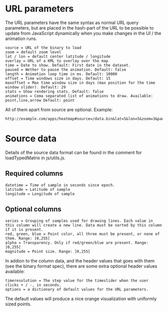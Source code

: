 # URL parameters

The URL parameters have the same syntax as normal URL query parameters, but are placed in the hash-part of the URL to be possible to update from JavaScript dynamically when you make changes in the UI / the animation runs.

    source = URL of the binary to load
    zoom = default zoom level
    lat / lon = default center latitude / longitude
    overlay = URL of a KML to overlay over the map
    time = Date to show. Default: First date in the dataset.
    paused = Wether to pause the animation. Default: false
    length = Animation loop time in ms. Default: 10000
    offset = Time windows size in days. Default: 15
    maxoffset = Max time window size in days (max position for the time window slider). Default: 29
    stats = Show rendering stats. Default: false
    animations = Coma separated list of animations to draw. Available: point,line,arrow Default: point

All of them apart from source are optional. Example:

    http://example.com/apps/heatmap#source=/data.bin&lat=5&lon=5&zoom=3&paused=true


# Source data
Details of the source data format can be found in the comment for
loadTypedMatrix in js/utils.js.

## Required columns

    datetime = Time of sample in seconds since epoch.
    latitude = Latitude of sample
    longitude = Longitude of sample

## Optional columns

    series = Grouping of samples used for drawing lines. Each value in this column will create a new line. Data must be sorted by this column if it is present.
    red, green, blue = Point color, all three must be present, or none of them. Range: ]0,255[
    alpha = Transparency. Only if red/green/blue are present. Range: ]0,255[
    magnitude = Point size. Range: ]0,255[

In addion to the column data, and the header values that goes with
them (see the binary format spec), there are some extra optional
header values available:

    timeresolution = The step value for the timeslider when the user clicks + / -, in seconds.
    options = a dictionary of default values for the URL parameters.

The default values will produce a nice orange visualization with
uniformly sized points.
